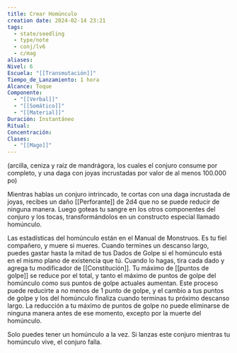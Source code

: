 ```yaml
---
title: Crear Homúnculo
creation date: 2024-02-14 23:21
tags:
  - state/seedling
  - type/note
  - conj/lv6
  - c/mag
aliases: 
Nivel: 6
Escuela: "[[Transmutación]]"
Tiempo_de_Lanzamiento: 1 hora
Alcance: Toque
Componente:
  - "[[Verbal]]"
  - "[[Somático]]"
  - "[[Material]]"
Duración: Instantáneo
Ritual: 
Concentración: 
Clases:
  - "[[Mago]]"
---
```

(arcilla, ceniza y raíz de mandrágora, los cuales el conjuro consume por completo, y una daga con joyas incrustadas por valor de al menos 100.000 po)

Mientras hablas un conjuro intrincado, te cortas con una daga incrustada de joyas, recibes un daño [[Perforante]] de 2d4 que no se puede reducir de ninguna manera. Luego goteas tu sangre en los otros componentes del conjuro y los tocas, transformándolos en un constructo especial llamado homúnculo.

Las estadísticas del homúnculo están en el Manual de Monstruos. Es tu fiel compañero, y muere si mueres. Cuando termines un descanso largo, puedes gastar hasta la mitad de tus Dados de Golpe si el homúnculo está en el mismo plano de existencia que tú. Cuando lo hagas, tira cada dado y agrega tu modificador de [[Constitución]]. Tu máximo de [[puntos de golpe]] se reduce por el total, y tanto el máximo de puntos de golpe del homúnculo como sus puntos de golpe actuales aumentan. Este proceso puede reducirte a no menos de 1 punto de golpe, y el cambio a tus puntos de golpe y los del homúnculo finaliza cuando terminas tu próximo descanso largo. La reducción a tu máximo de puntos de golpe no puede eliminarse de ninguna manera antes de ese momento, excepto por la muerte del homúnculo.

Solo puedes tener un homúnculo a la vez. Si lanzas este conjuro mientras tu homúnculo vive, el conjuro falla.
